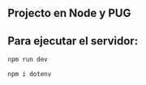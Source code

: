 ## Projecto en Node y PUG

## Para ejecutar el servidor:

```sh
npm run dev
```


```sh
npm i dotenv
```